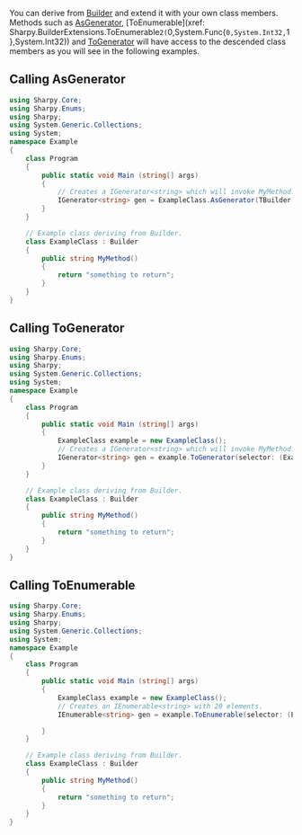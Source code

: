 You can derive from [Builder](xref:Sharpy.Builder) and extend it with your own class members.
Methods such as [AsGenerator](xref:Sharpy.Builder.AsGenerator``1(System.Func{Sharpy.Builder,``0})), [ToEnumerable](xref: Sharpy.BuilderExtensions.ToEnumerable``2(``0,System.Func{``0,System.Int32,``1},System.Int32)) and [ToGenerator](xref:Sharpy.BuilderExtensions.ToGenerator``2(``0,System.Func{``0,``1}))
will have access to the descended class members as you will see in the following examples.

## Calling AsGenerator ##

```csharp
using Sharpy.Core;
using Sharpy.Enums;
using Sharpy;
using System.Generic.Collections;
using System;
namespace Example
{
    class Program
    {
        public static void Main (string[] args)
        {
            // Creates a IGenerator<string> which will invoke MyMethod.
            IGenerator<string> gen = ExampleClass.AsGenerator(TBuilder: new ExampleClass() , selector: (ExampleClass: e) => e.MyMethod()):
        }
    }

    // Example class deriving from Builder.
    class ExampleClass : Builder
    {
        public string MyMethod()
        {
            return "something to return";
        }
    }
}
```

## Calling ToGenerator ##

```csharp
using Sharpy.Core;
using Sharpy.Enums;
using Sharpy;
using System.Generic.Collections;
using System;
namespace Example
{
    class Program
    {
        public static void Main (string[] args)
        {
            ExampleClass example = new ExampleClass();
            // Creates a IGenerator<string> which will invoke MyMethod.
            IGenerator<string> gen = example.ToGenerator(selector: (ExampleClass e) => e.MyMethod());
        }
    }

    // Example class deriving from Builder.
    class ExampleClass : Builder
    {
        public string MyMethod()
        {
            return "something to return";
        }
    }
}

```
## Calling ToEnumerable ##

```csharp
using Sharpy.Core;
using Sharpy.Enums;
using Sharpy;
using System.Generic.Collections;
using System;
namespace Example
{
    class Program
    {
        public static void Main (string[] args)
        {
            ExampleClass example = new ExampleClass();
            // Creates an IEnumerable<string> with 20 elements.
            IEnumerable<string> gen = example.ToEnumerable(selector: (ExampleClass e) => e.MyMethod(), count: 20);

        }
    }

    // Example class deriving from Builder.
    class ExampleClass : Builder
    {
        public string MyMethod()
        {
            return "something to return";
        }
    }
}
```
